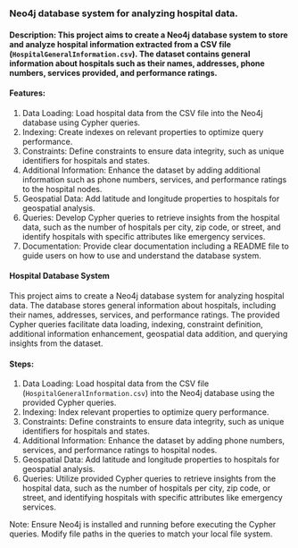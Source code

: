 
### Neo4j database system for analyzing hospital data.

#### Description: This project aims to create a Neo4j database system to store and analyze hospital information extracted from a CSV file (`HospitalGeneralInformation.csv`). The dataset contains general information about hospitals such as their names, addresses, phone numbers, services provided, and performance ratings.

#### Features:
1. Data Loading: Load hospital data from the CSV file into the Neo4j database using Cypher queries.
2. Indexing: Create indexes on relevant properties to optimize query performance.
3. Constraints: Define constraints to ensure data integrity, such as unique identifiers for hospitals and states.
4. Additional Information: Enhance the dataset by adding additional information such as phone numbers, services, and performance ratings to the hospital nodes.
5. Geospatial Data: Add latitude and longitude properties to hospitals for geospatial analysis.
6. Queries: Develop Cypher queries to retrieve insights from the hospital data, such as the number of hospitals per city, zip code, or street, and identify hospitals with specific attributes like emergency services.
7. Documentation: Provide clear documentation including a README file to guide users on how to use and understand the database system.



#### Hospital Database System

This project aims to create a Neo4j database system for analyzing hospital data. The database stores general information about hospitals, including their names, addresses, services, and performance ratings. The provided Cypher queries facilitate data loading, indexing, constraint definition, additional information enhancement, geospatial data addition, and querying insights from the dataset.

#### Steps:

1. Data Loading: Load hospital data from the CSV file (`HospitalGeneralInformation.csv`) into the Neo4j database using the provided Cypher queries.
2. Indexing: Index relevant properties to optimize query performance.
3. Constraints: Define constraints to ensure data integrity, such as unique identifiers for hospitals and states.
4. Additional Information: Enhance the dataset by adding phone numbers, services, and performance ratings to hospital nodes.
5. Geospatial Data: Add latitude and longitude properties to hospitals for geospatial analysis.
6. Queries: Utilize provided Cypher queries to retrieve insights from the hospital data, such as the number of hospitals per city, zip code, or street, and identifying hospitals with specific attributes like emergency services.

Note: Ensure Neo4j is installed and running before executing the Cypher queries. Modify file paths in the queries to match your local file system.


